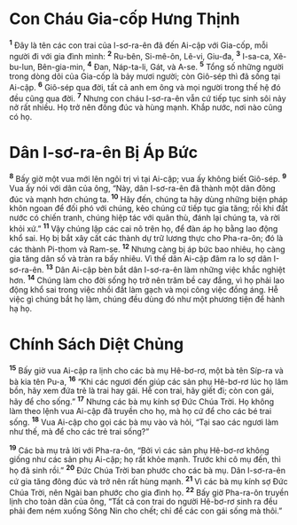 # Con Cháu Gia-cốp Hưng Thịnh
<sup><b>1</b></sup> Ðây là tên các con trai của I-sơ-ra-ên đã đến Ai-cập với Gia-cốp, mỗi người đi với gia đình mình: <sup><b>2</b></sup> Ru-bên, Si-mê-ôn, Lê-vi, Giu-đa, <sup><b>3</b></sup> I-sa-ca, Xê-bu-lun, Bên-gia-min, <sup><b>4</b></sup> Ðan, Náp-ta-li, Gát, và A-se. <sup><b>5</b></sup> Tổng số những người trong dòng dõi của Gia-cốp là bảy mươi người; còn Giô-sép thì đã sống tại Ai-cập. <sup><b>6</b></sup> Giô-sép qua đời, tất cả anh em ông và mọi người trong thế hệ đó đều cũng qua đời. <sup><b>7</b></sup> Nhưng con cháu I-sơ-ra-ên vẫn cứ tiếp tục sinh sôi nảy nở rất nhiều. Họ trở nên đông đúc và hùng mạnh. Khắp nước, nơi nào cũng có họ.

# Dân I-sơ-ra-ên Bị Áp Bức
<sup><b>8</b></sup> Bấy giờ một vua mới lên ngôi trị vì tại Ai-cập; vua ấy không biết Giô-sép. <sup><b>9</b></sup> Vua ấy nói với dân của ông, “Này, dân I-sơ-ra-ên đã thành một dân đông đúc và mạnh hơn chúng ta. <sup><b>10</b></sup> Hãy đến, chúng ta hãy dùng những biện pháp khôn ngoan để đối phó với chúng, kẻo chúng cứ tiếp tục gia tăng; rồi khi đất nước có chiến tranh, chúng hiệp tác với quân thù, đánh lại chúng ta, và rời khỏi xứ.” <sup><b>11</b></sup> Vậy chúng lập các cai nô trên họ, để đàn áp họ bằng lao động khổ sai. Họ bị bắt xây cất các thành dự trữ lương thực cho Pha-ra-ôn; đó là các thành Pi-thom và Ram-se. <sup><b>12</b></sup> Nhưng càng bị áp bức bao nhiêu, họ càng gia tăng dân số và tràn ra bấy nhiêu. Vì thế dân Ai-cập đâm ra lo sợ dân I-sơ-ra-ên. <sup><b>13</b></sup> Dân Ai-cập bèn bắt dân I-sơ-ra-ên làm những việc khắc nghiệt hơn. <sup><b>14</b></sup> Chúng làm cho đời sống họ trở nên trăm bề cay đắng, vì họ phải lao động khổ sai trong việc nhồi đất làm gạch và mọi công việc đồng áng. Hễ việc gì chúng bắt họ làm, chúng đều dùng đó như một phương tiện để hành hạ họ.

# Chính Sách Diệt Chủng
<sup><b>15</b></sup> Bấy giờ vua Ai-cập ra lịnh cho các bà mụ Hê-bơ-rơ, một bà tên Síp-ra và bà kia tên Pu-a, <sup><b>16</b></sup> “Khi các ngươi đến giúp các sản phụ Hê-bơ-rơ lúc họ lâm bồn, hãy xem đứa trẻ là trai hay gái. Hễ con trai, hãy giết đi; còn con gái, hãy để cho sống.” <sup><b>17</b></sup> Nhưng các bà mụ kính sợ Ðức Chúa Trời. Họ không làm theo lệnh vua Ai-cập đã truyền cho họ, mà họ cứ để cho các bé trai sống. <sup><b>18</b></sup> Vua Ai-cập cho gọi các bà mụ vào và hỏi, “Tại sao các ngươi làm như thế, mà để cho các trẻ trai sống?”

<sup><b>19</b></sup> Các bà mụ trả lời với Pha-ra-ôn, “Bởi vì các sản phụ Hê-bơ-rơ không giống như các sản phụ Ai-cập; họ rất khỏe mạnh. Trước khi cô mụ đến, thì họ đã sinh rồi.” <sup><b>20</b></sup> Ðức Chúa Trời ban phước cho các bà mụ. Dân I-sơ-ra-ên cứ gia tăng đông đúc và trở nên rất hùng mạnh. <sup><b>21</b></sup> Vì các bà mụ kính sợ Ðức Chúa Trời, nên Ngài ban phước cho gia đình họ. <sup><b>22</b></sup> Bấy giờ Pha-ra-ôn truyền lịnh cho toàn dân của ông, “Tất cả con trai do người Hê-bơ-rơ sinh ra đều phải đem ném xuống Sông Nin cho chết; chỉ để các con gái sống mà thôi.”

